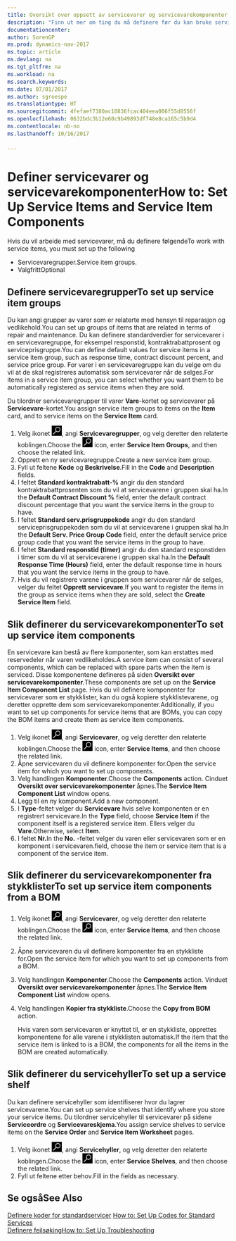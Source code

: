 ```yaml
---
title: Oversikt over oppsett av servicevarer og servicevarekomponenter
description: "Finn ut mer om ting du må definere før du kan bruke servicevarer, inkludert standardverdier som responstid, kontraktrabattprosent og serviceprisgruppe."
documentationcenter: 
author: SorenGP
ms.prod: dynamics-nav-2017
ms.topic: article
ms.devlang: na
ms.tgt_pltfrm: na
ms.workload: na
ms.search.keywords: 
ms.date: 07/01/2017
ms.author: sgroespe
ms.translationtype: HT
ms.sourcegitcommit: 4fefaef7380ac10836fcac404eea006f55d8556f
ms.openlocfilehash: 0632bdc3b12e60c9b49893df748e8ca165c5b9d4
ms.contentlocale: nb-no
ms.lasthandoff: 10/16/2017

---
```

# <a name="how-to-set-up-service-items-and-service-item-components"></a><span data-ttu-id="e6fce-103">Definer servicevarer og servicevarekomponenter</span><span class="sxs-lookup"><span data-stu-id="e6fce-103">How to: Set Up Service Items and Service Item Components</span></span>
<span data-ttu-id="e6fce-104">Hvis du vil arbeide med servicevarer, må du definere følgende</span><span class="sxs-lookup"><span data-stu-id="e6fce-104">To work with service items, you must set up the following</span></span>

* <span data-ttu-id="e6fce-105">Servicevaregrupper.</span><span class="sxs-lookup"><span data-stu-id="e6fce-105">Service item groups.</span></span> 
* <span data-ttu-id="e6fce-106">Valgfritt</span><span class="sxs-lookup"><span data-stu-id="e6fce-106">Optional</span></span>

## <a name="to-set-up-service-item-groups"></a><span data-ttu-id="e6fce-107">Definere servicevaregrupper</span><span class="sxs-lookup"><span data-stu-id="e6fce-107">To set up service item groups</span></span>
<span data-ttu-id="e6fce-108">Du kan angi grupper av varer som er relaterte med hensyn til reparasjon og vedlikehold.</span><span class="sxs-lookup"><span data-stu-id="e6fce-108">You can set up groups of items that are related in terms of repair and maintenance.</span></span> <span data-ttu-id="e6fce-109">Du kan definere standardverdier for servicevarer i en servicevaregruppe, for eksempel responstid, kontraktrabattprosent og serviceprisgruppe.</span><span class="sxs-lookup"><span data-stu-id="e6fce-109">You can define default values for service items in a service item group, such as response time, contract discount percent, and service price group.</span></span> <span data-ttu-id="e6fce-110">For varer i en servicevaregruppe kan du velge om du vil at de skal registreres automatisk som servicevarer når de selges.</span><span class="sxs-lookup"><span data-stu-id="e6fce-110">For items in a service item group, you can select whether you want them to be automatically registered as service items when they are sold.</span></span>  
  
<span data-ttu-id="e6fce-111">Du tilordner servicevaregrupper til varer **Vare**-kortet og servicevarer på **Servicevare**-kortet.</span><span class="sxs-lookup"><span data-stu-id="e6fce-111">You assign service item groups to items on the **Item** card, and to service items on the **Service Item** card.</span></span>  
  
1. <span data-ttu-id="e6fce-112">Velg ikonet ![Søk etter side eller rapport](media/ui-search/search_small.png "Søk etter side eller rapport"), angi **Servicevaregrupper**, og velg deretter den relaterte koblingen.</span><span class="sxs-lookup"><span data-stu-id="e6fce-112">Choose the ![Search for Page or Report](media/ui-search/search_small.png "Search for Page or Report icon") icon, enter **Service Item Groups**, and then choose the related link.</span></span>  
2. <span data-ttu-id="e6fce-113">Opprett en ny servicevaregruppe.</span><span class="sxs-lookup"><span data-stu-id="e6fce-113">Create a new service item group.</span></span>  
3. <span data-ttu-id="e6fce-114">Fyll ut feltene **Kode** og **Beskrivelse**.</span><span class="sxs-lookup"><span data-stu-id="e6fce-114">Fill in the **Code** and **Description** fields.</span></span>  
4. <span data-ttu-id="e6fce-115">I feltet **Standard kontraktrabatt-%** angir du den standard kontraktrabattprosenten som du vil at servicevarene i gruppen skal ha.</span><span class="sxs-lookup"><span data-stu-id="e6fce-115">In the **Default Contract Discount %** field, enter the default contract discount percentage that you want the service items in the group to have.</span></span>  
5. <span data-ttu-id="e6fce-116">I feltet **Standard serv.prisgruppekode** angir du den standard serviceprisgruppekoden som du vil at servicevarene i gruppen skal ha.</span><span class="sxs-lookup"><span data-stu-id="e6fce-116">In the **Default Serv. Price Group Code** field, enter the default service price group code that you want the service items in the group to have.</span></span>  
6. <span data-ttu-id="e6fce-117">I feltet **Standard responstid (timer)** angir du den standard responstiden i timer som du vil at servicevarene i gruppen skal ha.</span><span class="sxs-lookup"><span data-stu-id="e6fce-117">In the **Default Response Time (Hours)** field, enter the default response time in hours that you want the service items in the group to have.</span></span>  
7. <span data-ttu-id="e6fce-118">Hvis du vil registrere varene i gruppen som servicevarer når de selges, velger du feltet **Opprett servicevare**.</span><span class="sxs-lookup"><span data-stu-id="e6fce-118">If you want to register the items in the group as service items when they are sold, select the **Create Service Item** field.</span></span>  

## <a name="to-set-up-service-item-components"></a><span data-ttu-id="e6fce-119">Slik definerer du servicevarekomponenter</span><span class="sxs-lookup"><span data-stu-id="e6fce-119">To set up service item components</span></span>
<span data-ttu-id="e6fce-120">En servicevare kan bestå av flere komponenter, som kan erstattes med reservedeler når varen vedlikeholdes.</span><span class="sxs-lookup"><span data-stu-id="e6fce-120">A service item can consist of several components, which can be replaced with spare parts when the item is serviced.</span></span> <span data-ttu-id="e6fce-121">Disse komponentene defineres på siden **Oversikt over servicevarekomponenter**.</span><span class="sxs-lookup"><span data-stu-id="e6fce-121">These components are set up on the **Service Item Component List** page.</span></span> <span data-ttu-id="e6fce-122">Hvis du vil definere komponenter for servicevarer som er stykklister, kan du også kopiere stykklistevarene, og deretter opprette dem som servicevarekomponenter.</span><span class="sxs-lookup"><span data-stu-id="e6fce-122">Additionally, if you want to set up components for service items that are BOMs, you can copy the BOM items and create them as service item components.</span></span> 
  
1. <span data-ttu-id="e6fce-123">Velg ikonet ![Søk etter side eller rapport](media/ui-search/search_small.png "Søk etter side eller rapport"), angi **Servicevarer**, og velg deretter den relaterte koblingen.</span><span class="sxs-lookup"><span data-stu-id="e6fce-123">Choose the ![Search for Page or Report](media/ui-search/search_small.png "Search for Page or Report icon") icon, enter **Service Items**, and then choose the related link.</span></span> 
2. <span data-ttu-id="e6fce-124">Åpne servicevaren du vil definere komponenter for.</span><span class="sxs-lookup"><span data-stu-id="e6fce-124">Open the service item for which you want to set up components.</span></span>  
3. <span data-ttu-id="e6fce-125">Velg handlingen **Komponenter**.</span><span class="sxs-lookup"><span data-stu-id="e6fce-125">Choose the **Components** action.</span></span> <span data-ttu-id="e6fce-126">Cinduet **Oversikt over servicevarekomponenter** åpnes.</span><span class="sxs-lookup"><span data-stu-id="e6fce-126">The **Service Item Component List** window opens.</span></span>  
4. <span data-ttu-id="e6fce-127">Legg til en ny komponent.</span><span class="sxs-lookup"><span data-stu-id="e6fce-127">Add a new component.</span></span>  
5. <span data-ttu-id="e6fce-128">I **Type**-feltet velger du **Servicevare** hvis selve komponenten er en registrert servicevare.</span><span class="sxs-lookup"><span data-stu-id="e6fce-128">In the **Type** field, choose **Service Item** if the component itself is a registered service item.</span></span> <span data-ttu-id="e6fce-129">Ellers velger du **Vare**.</span><span class="sxs-lookup"><span data-stu-id="e6fce-129">Otherwise, select **Item**.</span></span>  
6. <span data-ttu-id="e6fce-130">I feltet **Nr.**</span><span class="sxs-lookup"><span data-stu-id="e6fce-130">In the **No.**</span></span> <span data-ttu-id="e6fce-131">-feltet velger du varen eller servicevaren som er en komponent i servicevaren.</span><span class="sxs-lookup"><span data-stu-id="e6fce-131">field, choose the item or service item that is a component of the service item.</span></span>  

## <a name="to-set-up-service-item-components-from-a-bom"></a><span data-ttu-id="e6fce-132">Slik definerer du servicevarekomponenter fra stykklister</span><span class="sxs-lookup"><span data-stu-id="e6fce-132">To set up service item components from a BOM</span></span>
1.  <span data-ttu-id="e6fce-133">Velg ikonet ![Søk etter side eller rapport](media/ui-search/search_small.png "Søk etter side eller rapport"), angi **Servicevarer**, og velg deretter den relaterte koblingen.</span><span class="sxs-lookup"><span data-stu-id="e6fce-133">Choose the ![Search for Page or Report](media/ui-search/search_small.png "Search for Page or Report icon") icon, enter **Service Items**, and then choose the related link.</span></span>  
2. <span data-ttu-id="e6fce-134">Åpne servicevaren du vil definere komponenter fra en stykkliste for.</span><span class="sxs-lookup"><span data-stu-id="e6fce-134">Open the service item for which you want to set up components from a BOM.</span></span>  
3. <span data-ttu-id="e6fce-135">Velg handlingen **Komponenter**.</span><span class="sxs-lookup"><span data-stu-id="e6fce-135">Choose the **Components** action.</span></span> <span data-ttu-id="e6fce-136">Vinduet **Oversikt over servicevarekomponenter** åpnes.</span><span class="sxs-lookup"><span data-stu-id="e6fce-136">The **Service Item Component List** window opens.</span></span>  
4. <span data-ttu-id="e6fce-137">Velg handlingen **Kopier fra stykkliste**.</span><span class="sxs-lookup"><span data-stu-id="e6fce-137">Choose the **Copy from BOM** action.</span></span>  
  
    <span data-ttu-id="e6fce-138">Hvis varen som servicevaren er knyttet til, er en stykkliste, opprettes komponentene for alle varene i stykklisten automatisk.</span><span class="sxs-lookup"><span data-stu-id="e6fce-138">If the item that the service item is linked to is a BOM, the components for all the items in the BOM are created automatically.</span></span>  

## <a name="to-set-up-a-service-shelf"></a><span data-ttu-id="e6fce-139">Slik definerer du servicehyller</span><span class="sxs-lookup"><span data-stu-id="e6fce-139">To set up a service shelf</span></span>
<span data-ttu-id="e6fce-140">Du kan definere servicehyller som identifiserer hvor du lagrer servicevarene.</span><span class="sxs-lookup"><span data-stu-id="e6fce-140">You can set up service shelves that identify where you store your service items.</span></span> <span data-ttu-id="e6fce-141">Du tilordner servicehyller til servicevarer på sidene **Serviceordre** og **Servicevareskjema**.</span><span class="sxs-lookup"><span data-stu-id="e6fce-141">You assign service shelves to service items on the **Service Order** and **Service Item Worksheet** pages.</span></span>  
  
1. <span data-ttu-id="e6fce-142">Velg ikonet ![Søk etter side eller rapport](media/ui-search/search_small.png "Søk etter side eller rapport"), angi **Servicehyller**, og velg deretter den relaterte koblingen.</span><span class="sxs-lookup"><span data-stu-id="e6fce-142">Choose the ![Search for Page or Report](media/ui-search/search_small.png "Search for Page or Report icon") icon, enter **Service Shelves**, and then choose the related link.</span></span>
2. <span data-ttu-id="e6fce-143">Fyll ut feltene etter behov.</span><span class="sxs-lookup"><span data-stu-id="e6fce-143">Fill in the fields as necessary.</span></span>

## <a name="see-also"></a><span data-ttu-id="e6fce-144">Se også</span><span class="sxs-lookup"><span data-stu-id="e6fce-144">See Also</span></span>
<span data-ttu-id="e6fce-145">[Definere koder for standardservicer](service-how-setup-service-coding.md) </span><span class="sxs-lookup"><span data-stu-id="e6fce-145">[How to: Set Up Codes for Standard Services](service-how-setup-service-coding.md) </span></span>  
[<span data-ttu-id="e6fce-146">Definere feilsøking</span><span class="sxs-lookup"><span data-stu-id="e6fce-146">How to: Set Up Troubleshooting</span></span>](service-how-setup-troubleshooting.md)
